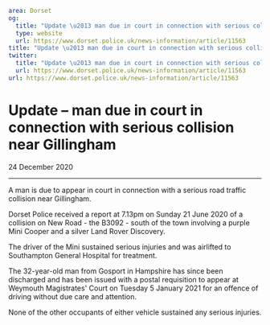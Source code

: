 ```yaml
area: Dorset
og:
  title: "Update \u2013 man due in court in connection with serious collision near Gillingham"
  type: website
  url: https://www.dorset.police.uk/news-information/article/11563
title: "Update \u2013 man due in court in connection with serious collision near Gillingham |"
twitter:
  title: "Update \u2013 man due in court in connection with serious collision near Gillingham"
  url: https://www.dorset.police.uk/news-information/article/11563
url: https://www.dorset.police.uk/news-information/article/11563
```

# Update – man due in court in connection with serious collision near Gillingham

24 December 2020

* * *

A man is due to appear in court in connection with a serious road traffic collision near Gillingham.

Dorset Police received a report at 7.13pm on Sunday 21 June 2020 of a collision on New Road - the B3092 - south of the town involving a purple Mini Cooper and a silver Land Rover Discovery.

The driver of the Mini sustained serious injuries and was airlifted to Southampton General Hospital for treatment.

The 32-year-old man from Gosport in Hampshire has since been discharged and has been issued with a postal requisition to appear at Weymouth Magistrates' Court on Tuesday 5 January 2021 for an offence of driving without due care and attention.

None of the other occupants of either vehicle sustained any serious injuries.
